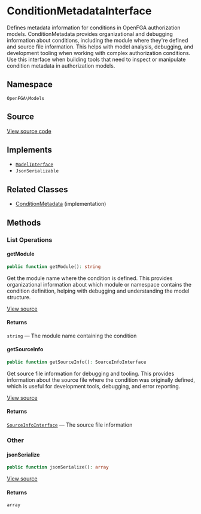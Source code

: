 # ConditionMetadataInterface

Defines metadata information for conditions in OpenFGA authorization models. ConditionMetadata provides organizational and debugging information about conditions, including the module where they&#039;re defined and source file information. This helps with model analysis, debugging, and development tooling when working with complex authorization conditions. Use this interface when building tools that need to inspect or manipulate condition metadata in authorization models.

## Namespace
`OpenFGA\Models`

## Source
[View source code](https://github.com/evansims/openfga-php/blob/main/src/Models/ConditionMetadataInterface.php)

## Implements
* [`ModelInterface`](ModelInterface.md)
* `JsonSerializable`

## Related Classes
* [ConditionMetadata](Models/ConditionMetadata.md) (implementation)



## Methods

                                                            
### List Operations
#### getModule


```php
public function getModule(): string
```

Get the module name where the condition is defined. This provides organizational information about which module or namespace contains the condition definition, helping with debugging and understanding the model structure.

[View source](https://github.com/evansims/openfga-php/blob/main/src/Models/ConditionMetadataInterface.php#L31)


#### Returns
`string` — The module name containing the condition
#### getSourceInfo


```php
public function getSourceInfo(): SourceInfoInterface
```

Get source file information for debugging and tooling. This provides information about the source file where the condition was originally defined, which is useful for development tools, debugging, and error reporting.

[View source](https://github.com/evansims/openfga-php/blob/main/src/Models/ConditionMetadataInterface.php#L42)


#### Returns
[`SourceInfoInterface`](SourceInfoInterface.md) — The source file information
### Other
#### jsonSerialize


```php
public function jsonSerialize(): array
```


[View source](https://github.com/evansims/openfga-php/blob/main/src/Models/ConditionMetadataInterface.php#L48)


#### Returns
`array`
